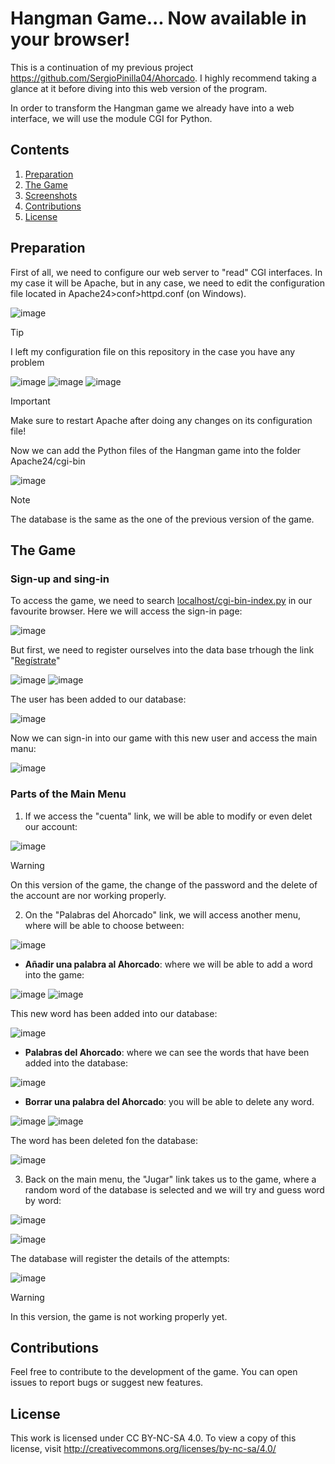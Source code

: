 # Hangman Game... Now available in your browser!
 
This is a continuation of my previous project https://github.com/SergioPinilla04/Ahorcado. I highly recommend taking a glance at it before diving into this web version of the program.

In order to transform the Hangman game we already have into a web interface, we will use the module CGI for Python.

## Contents

1. [Preparation](#preparation)
2. [The Game](#the-game)
3. [Screenshots](#screenshots)
4. [Contributions](#contributions)
5. [License](#license)

## Preparation

First of all, we need to configure our web server to "read" CGI interfaces. In my case it will be Apache, but in any case, we need to edit the configuration file located in Apache24>conf>httpd.conf (on Windows).

![image](https://github.com/SergioPinilla04/Ahorcado_web/assets/113448338/a9f5c97a-9b19-4f59-846d-744c530e30e1)
> [!TIP]
> I left my configuration file on this repository in the case you have any problem

![image](https://github.com/SergioPinilla04/Ahorcado_web/assets/113448338/4fd1250f-3476-4739-8030-a19af519d56f)
![image](https://github.com/SergioPinilla04/Ahorcado_web/assets/113448338/26bb1c5a-3c83-4c1a-838f-e8591bcdff40)
![image](https://github.com/SergioPinilla04/Ahorcado_web/assets/113448338/6ceb50cb-1266-4dc7-b27d-17315aed644b)

> [!IMPORTANT]
> Make sure to restart Apache after doing any changes on its configuration file!

Now we can add the Python files of the Hangman game into the folder Apache24/cgi-bin

![image](https://github.com/SergioPinilla04/Ahorcado_web/assets/113448338/78554608-03b9-4a92-86b7-ba22b2416107)

> [!NOTE]
> The database is the same as the one of the previous version of the game.

## The Game

### Sign-up and sing-in

To access the game, we need to search [localhost/cgi-bin-index.py](localhost/cgi-bin-index.py) in our favourite browser. Here we will access the sign-in page:

![image](https://github.com/SergioPinilla04/Ahorcado_web/assets/113448338/d3609090-8591-4409-82c0-5033961507a8)

But first, we need to register ourselves into the data base trhough the link "[Regístrate](localhost/cgi-bin/registro.py)"

![image](https://github.com/SergioPinilla04/Ahorcado_web/assets/113448338/1548b5d6-f899-4ccc-863e-c6c295e0ec1a)
![image](https://github.com/SergioPinilla04/Ahorcado_web/assets/113448338/ff50d740-9828-433d-baf6-057233c6ae8b)

The user has been added to our database:

![image](https://github.com/SergioPinilla04/Ahorcado_web/assets/113448338/ce470aca-828b-40bb-98b3-e02080cae291)

Now we can sign-in into our game with this new user and access the main manu:

![image](https://github.com/SergioPinilla04/Ahorcado_web/assets/113448338/2674192a-c640-48ee-98b9-e54b7fccbaed)

### Parts of the Main Menu

1. If we access the "cuenta" link, we will be able to modify or even delet our account:

![image](https://github.com/SergioPinilla04/Ahorcado_web/assets/113448338/27add44d-3efb-4cd5-95cf-3545ca093f80)

> [!WARNING]
> On this version of the game, the change of the password and the delete of the account are nor working properly.

2. On the "Palabras del Ahorcado" link, we will access another menu, where will be able to choose between:

![image](https://github.com/SergioPinilla04/Ahorcado_web/assets/113448338/4a2a2329-91e7-445a-8c85-5e550a6a7628)

   - **Añadir una palabra al Ahorcado**: where we will be able to add a word into the game:
     
![image](https://github.com/SergioPinilla04/Ahorcado_web/assets/113448338/60be5405-9071-4140-a024-697a18beeefa)
![image](https://github.com/SergioPinilla04/Ahorcado_web/assets/113448338/b8a9d0fe-1c44-4763-b88d-83f46f996119)

This new word has been added into our database:

![image](https://github.com/SergioPinilla04/Ahorcado_web/assets/113448338/676cdc37-26cc-44c5-bfbd-dcdd9c495d66)

   - **Palabras del Ahorcado**: where we can see the words that have been added into the database:

![image](https://github.com/SergioPinilla04/Ahorcado_web/assets/113448338/ea0292e6-592e-4220-a310-689845caf629)

   - **Borrar una palabra del Ahorcado**: you will be able to delete any word.

![image](https://github.com/SergioPinilla04/Ahorcado_web/assets/113448338/26e27004-84e6-4e66-a6ac-c37559b42e6b)
![image](https://github.com/SergioPinilla04/Ahorcado_web/assets/113448338/bb470d29-da97-469e-a5c5-721c72fd3585)

The word has been deleted fon the database:

![image](https://github.com/SergioPinilla04/Ahorcado_web/assets/113448338/5427b0e8-a748-47ec-9704-d20cc2711f34)

3. Back on the main menu, the "Jugar" link takes us to the game, where a random word of the database is selected and we will try and guess word by word:

![image](https://github.com/SergioPinilla04/Ahorcado_web/assets/113448338/1aac0c3e-5c60-4c95-aedf-dcbcb7022c50)

![image](https://github.com/SergioPinilla04/Ahorcado_web/assets/113448338/95b08434-8c78-4e63-ace0-888d15002273)

The database will register the details of the attempts:

![image](https://github.com/SergioPinilla04/Ahorcado_web/assets/113448338/fc47b401-adff-491f-93cf-ef1706c57faa)

> [!WARNING]
> In this version, the game is not working properly yet.

## Contributions

Feel free to contribute to the development of the game. You can open issues to report bugs or suggest new features.

## License

This work is licensed under CC BY-NC-SA 4.0. To view a copy of this license, visit http://creativecommons.org/licenses/by-nc-sa/4.0/
